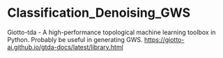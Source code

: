 # Classification_Denoising_GWS
Giotto-tda -  A high-performance topological machine learning toolbox in Python. Probably be useful in generating GWS. https://giotto-ai.github.io/gtda-docs/latest/library.html
